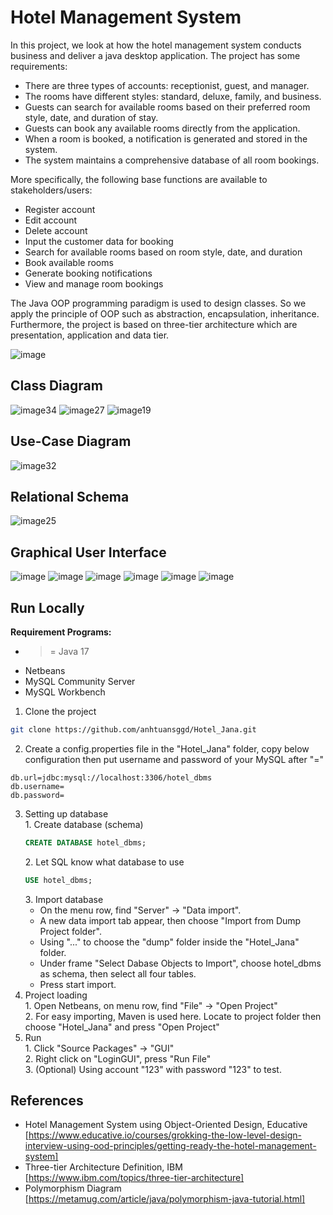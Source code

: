 
# Hotel Management System

In this project, we look at how the hotel management system conducts business and deliver a java desktop application. The project has some requirements:   
* There are three types of accounts: receptionist, guest, and manager.
* The rooms have different styles: standard, deluxe, family, and business.
* Guests can search for available rooms based on their preferred room style, date, and duration of stay.
* Guests can book any available rooms directly from the application.
* When a room is booked, a notification is generated and stored in the system.
* The system maintains a comprehensive database of all room bookings.

More specifically, the following base functions are available to stakeholders/users:
* Register account
* Edit account
* Delete account
* Input the customer data for booking
* Search for available rooms based on room style, date, and duration
* Book available rooms
* Generate booking notifications
* View and manage room bookings
 
The Java OOP programming paradigm is used to design classes. So we apply the principle of OOP such as abstraction, encapsulation, inheritance. Furthermore, the project is based on three-tier architecture which are presentation, application and data tier. 

![image](https://github.com/anhtuansggd/Hotel_Jana/assets/122171727/3bb80449-8fe0-408d-a607-5eba42c36e63)
## Class Diagram
![image34](https://github.com/anhtuansggd/Hotel_Jana/assets/122171727/17bbbff2-345b-4455-a223-90259a452948)
![image27](https://github.com/anhtuansggd/Hotel_Jana/assets/122171727/cfc90929-de7d-4a9b-a4bf-a4030dc1c469)
![image19](https://github.com/anhtuansggd/Hotel_Jana/assets/122171727/7bf892ea-69d8-492f-bae4-d40127724217)

## Use-Case Diagram

![image32](https://github.com/anhtuansggd/Hotel_Jana/assets/122171727/ad3fe947-52f1-4e13-a8e8-263b7813b7be)

## Relational Schema
![image25](https://github.com/anhtuansggd/Hotel_Jana/assets/122171727/fbc68661-aa8b-40f1-beb3-19400946fc9a)


## Graphical User Interface
![image](https://github.com/anhtuansggd/Hotel_Jana/assets/122171727/ce07572f-a818-4212-ace3-de96b0384332)
![image](https://github.com/anhtuansggd/Hotel_Jana/assets/122171727/b1a676b7-b386-4554-b1b9-7111f96a89f1)
![image](https://github.com/anhtuansggd/Hotel_Jana/assets/122171727/699279b2-2fae-43f9-9641-4faab68dfff9)
![image](https://github.com/anhtuansggd/Hotel_Jana/assets/122171727/a53a2ad2-a85e-4fee-bd88-c5a92ff4994a)
![image](https://github.com/anhtuansggd/Hotel_Jana/assets/122171727/259834a0-cbec-4373-b253-7d1de3a553b4)
![image](https://github.com/anhtuansggd/Hotel_Jana/assets/122171727/484d9030-9158-46be-be77-5cb26ae74338)

## Run Locally
**Requirement Programs:**
* >= Java 17
* Netbeans
* MySQL Community Server
* MySQL Workbench

1. Clone the project
```bash
git clone https://github.com/anhtuansggd/Hotel_Jana.git
```
2. Create a config.properties file in the "Hotel_Jana" folder,
copy below configuration then put username and password of your MySQL after "="
```config
db.url=jdbc:mysql://localhost:3306/hotel_dbms
db.username=
db.password=
```
3. Setting up database<br>
    1\. Create database (schema)
    ```SQL
    CREATE DATABASE hotel_dbms;
    ```
    2\. Let SQL know what database to use
    ```SQL
    USE hotel_dbms;
    ```
    3\. Import database
    - On the menu row, find "Server" -> "Data import".
    - A new data import tab appear, then choose "Import from Dump  Project folder". <br>
    - Using "..." to choose the "dump" folder inside the "Hotel_Jana" folder.<br>
    - Under frame "Select Dabase Objects to Import", choose hotel_dbms as schema, then select all four tables.
    - Press start import.
4. Project loading<br>
    1\. Open Netbeans, on menu row, find "File" -> "Open Project"<br>
    2\. For easy importing, Maven is used here. Locate to project folder then choose "Hotel_Jana" and press "Open Project"<br>
5. Run<br>
    1\. Click "Source Packages" -> "GUI"<br>
    2\. Right click on "LoginGUI", press "Run File"<br>
    3\. (Optional) Using account "123" with password "123" to test.<br>

## References
* Hotel Management System using Object-Oriented Design, Educative <br/>
[https://www.educative.io/courses/grokking-the-low-level-design-interview-using-ood-principles/getting-ready-the-hotel-management-system] <br/>
* Three-tier Architecture Definition, IBM <br/>
[https://www.ibm.com/topics/three-tier-architecture] <br/>
* Polymorphism Diagram	<br/>
[https://metamug.com/article/java/polymorphism-java-tutorial.html] <br/>
